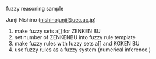 fuzzy reasoning sample

Junji Nishino (nishinojunji@uec.ac.jp)

1) make fuzzy sets a[] for ZENKEN BU
2) set number of ZENKENBU into fuzzy rule template
3) make fuzzy rules with fuzzy sets a[] and KOKEN BU
4) use fuzzy rules as a fuzzy system (numerical inference.)

